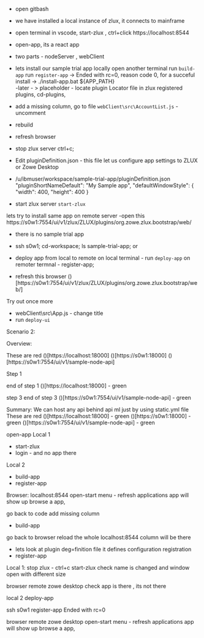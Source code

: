 
- open gitbash
- we have installed a local instance of zlux, it connects to mainframe
- open terminal in vscode,
   start-zlux , 
   ctrl+click  https://localhost:8544

- open-app, its a react app
- two parts - nodeServer , webClient
- lets install our sample trial app locally
   open another terminal
   run `build-app`
   run `register-app` -> Ended with rc=0, reason code 0, for a succeful install
                -> ./install-app.bat ${APP_PATH}  
   -later - > placeholder - locate plugin Locator file in zlux registered plugins, cd-plugins, 
- add a missing column, go to file   `webClient\src\AccountList.js` - uncomment
- rebuild 
- refresh browser

- stop zlux server ctrl+c;
- Edit pluginDefinition.json - this file let us configure app settings to ZLUX or Zowe Desktop
- /u/ibmuser/workspace/sample-trial-app/pluginDefinition.json
"pluginShortNameDefault": "My Sample app",
"defaultWindowStyle": {
      "width": 400,
      "height": 400
    }
- start zlux server `start-zlux`

lets try to install same app on remote server
-open this https://s0w1:7554/ui/v1/zlux/ZLUX/plugins/org.zowe.zlux.bootstrap/web/
- there is no sample trial app
- ssh s0w1; cd-workspace; ls sample-trial-app; or 

- deploy app from local to remote
   on local terminal - run `deploy-app`
   on remoter termnal - register-app;

- refresh this browser 
()[https://s0w1:7554/ui/v1/zlux/ZLUX/plugins/org.zowe.zlux.bootstrap/web/]

Try out once more
- webClient\src\App.js - change title
- run `deploy-ui`





Scenario 2:

Overview:

These are red
()[https://localhost:18000]
()[https://s0w1:18000]
()[https://s0w1:7554/ui/v1/sample-node-api]


Step 1

end of step 1
()[https://localhost:18000] - green



step 3
end of step 3
()[https://s0w1:7554/ui/v1/sample-node-api] - green


Summary:
We can host any api behind api ml just by using static.yml file
These are red
()[https://localhost:18000] - green
()[https://s0w1:18000] - green
()[https://s0w1:7554/ui/v1/sample-node-api] - green








open-app
Local 1
- start-zlux
- login - and no app there

Local 2
- build-app
- register-app

Browser:
localhost:8544
open-start menu - refresh applications
app will show up
browse a app,

go back to code add missing column
- build-app

go back to browser 
reload the whole localhost:8544
column will be there

- lets look at plugin deg=finition file it defines configuration registration
- register-app

Local 1:
stop zlux - ctrl+c
start-zlux
check name is changed and window open with different size


browser 
remote zowe desktop
check app is there , its not there

local 2
deploy-app

ssh s0w1
register-app
Ended with rc=0

browser 
remote zowe desktop
open-start menu - refresh applications
app will show up
browse a app,







